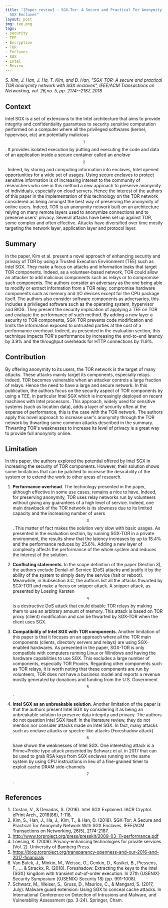 ```yaml
---
title: "[Paper review] - SGX-Tor: A Secure and Practical Tor Anonymity Network With
  SGX Enclaves"
layout: post
img: tee.png
tags:
- security
- TEE
- Encryption
- TOR
- Enclaves
- SGX
- Intel
- Review
---
```


*S. Kim, J. Han, J. Ha, T. Kim, and D. Han, "SGX-TOR: A secure and
practical TOR anonymity network with SGX enclaves", IEEE/ACM
Transactions on Networking, vol. 26,no. 5, pp. 2174--2187, 2018*

Context
-------

Intel SGX is a set of extensions to the Intel architecture that aims to
provide integrity and confidentiality guarantees to security sensitive
computation performed on a computer where all the privileged softwares
(kernel, hypervisor, etc) are potentially malicious$$^1$$.
It provides isolated execution by putting and executing the code and
data of an application inside a secure container called an *enclave*$$^2$$. Indeed, by storing and computing information into
enclaves, Intel opened opportunities for a wide set of usages. Using
secure enclaves to protect sensitive information is of increasing
interest to the community of researchers who see in this method a new
approach to preserve anonymity of individuals, especially on cloud
servers. Hence the interest of the authors of this paper in the
implementation of this technology on the TOR network considered as being
amongst the best way of preserving the anonymity of online users.
Indeed, TOR is an anonymity network built on an architecture relying on
many remote layers used to anonymize connections and to preserve users'
privacy. Several attacks have been set up against TOR, some complex and
often effective. Attacks have diversified over time mostly targeting the
network layer, application layer and protocol layer.

Summary
-------

In the paper, Kim et al. present a novel approach of enhancing security
and privacy of TOR by using a Trusted Execution Environment (TEE) such
as Intel SGX. They make a focus on attacks and information leaks that
target TOR components. Indeed, as a volunteer-based network, TOR could
allow an attacker to add malicious components such as relays or to
compromise such components. The authors consider an adversary as the one
being able to modify or extract information from a TOR relay, compromise
hardware components such as memory and I/O devices except for the CPU
package itself. The authors also consider software components as
adversaries, this includes a privileged software such as the operating
system, hypervisor and BIOS. They present the security implication of
applying a TEE on TOR and evaluate the performance of such method. By
adding a new layer a security to TOR components, SGX-TOR prevents code
modification and limits the information exposed to untrusted parties at
the cost of a performance overhead. Indeed, as presented in the
evaluation section, this technique impacts TOR's performance by
increasing the end-to-end latency by 3.9% and the throughput overheads
for HTTP connections by 11.9%.

Contribution
------------

By offering anonymity to its users, the TOR network is the target of
many attacks. These attacks mainly target its components, especially
relays. Indeed, TOR becomes vulnerable when an attacker controls a large
fraction of relays. Hence the need to have a large and secure network.
In this publication, the authors focus on the security aspect of TOR
components by using a TEE, in particular Intel SGX which is increasingly
deployed on recent machines with Intel processors. This approach, widely
used for sensitive systems (such as location data), adds a layer of
security often at the expense of performance, this is the case with the
TOR network.
The authors apply this novel approach to increase user's anonymity
through the TOR network by thwarting some common attacks described in
the summary. Thwarting TOR's weaknesses to increase its level of privacy
is a great way to provide full anonymity online.

Limitation
----------

In this paper, the authors explored the potential offered by Intel SGX
in increasing the security of TOR components. However, their solution
shows some limitations that can be patched to increase the desirability
of the system or to extend the work to other areas of research.

1.  **Performance overhead**. The technology presented in the paper,
    although effective in some use cases, remains a nice to have.
    Indeed, for preserving anonymity, TOR uses relay networks run by
    volunteers without giving any guarantees of a high level of service.
    Indeed, one main drawback of the TOR network is its slowness due to
    its limited capacity and the increasing number of users$$^3$$. This matter of fact makes the solution
    very slow with basic usages. As presented in the evaluation section,
    by running SGX-TOR in a private environment, the results show that
    the latency increases by up to 18.4% and the performance reduces by
    25.6%. Adding a new layer of complexity affects the performance of
    the whole system and reduces the interest of the solution.

2.  **Conflicting statements**. In the scope definition of the paper
    (Section 3), the authors exclude Denial-of-Service (DoS) attacks and
    justify it by the ability of the system to simply deny the service
    (halt or reboot). Meanwhile, in Subsection 3.C, the authors list all
    the attacks thwarted by SGX-TOR and make a focus on snipper attack.
    A snipper attack, as presented by Loesing Karsten$$^4$$ is a destructive DoS attack that could disable
    TOR relays by making them to use an arbitrary amount of memory. This
    attack is based on TOR proxy (client) modification and can be
    thwarted by SGX-TOR when the client uses SGX.

3.  **Compatibility of Intel SGX with TOR components**. Another
    limitation of this paper is that it focuses on an approach where all
    the TOR main components (clients, directory servers and relays) are
    using SGX-enabled hardwares. As presented in the paper, SGX-TOR is
    only compatible with computers running Linux or Windows and having
    the hardware capabilities to use SGX. This excludes a large number
    of components, especially TOR Proxies. Regarding other components
    such as TOR relays, it is worth noting that these components are run
    by volunteers, TOR does not have a business model and reports a
    revenue mostly generated by donations and funding from the U.S.
    Government$$^5$$.

4.  **Intel SGX as an unbreakable solution**. Another limitation of the
    paper is that the authors present Intel SGX by considering it as
    being an unbreakable solution to preserve data integrity and
    privacy. The authors do not question Intel SGX itself. In the
    literature review, they do not mention nor consider attacks made on
    Intel SGX. In fact, many attacks such as enclave attacks or
    spectre-like attacks (Foreshadow attack)$$^6$$ have
    shown the weaknesses of Intel SGX. One interesting attack is a
    Prime+Probe type attack presented by Schwarz et al. in 2017 that can
    be used to grab RSA keys from SGX enclaves running on the same
    system by using CPU instructions in lieu of a fine-grained timer to
    exploit cache DRAM side-channels$$^7$$.
		
		
## 		References
		
1. Costan, V., & Devadas, S. (2016). Intel SGX Explained. IACR Cryptol. ePrint Arch., 2016(86), 1-118.
2. Kim, S., Han, J., Ha, J., Kim, T., & Han, D. (2018). SGX-Tor: A Secure and Practical Tor Anonymity Network With SGX Enclaves. IEEE/ACM Transactions on Networking, 26(5), 2174-2187.
3. http://www.torproject.org/press/presskit/2009-03-11-performance.pdf
4. Loesing, K. (2009). Privacy-enhancing technologies for private services (Vol. 2). University of Bamberg Press.
5. https://blog.torproject.org/transparency-openness-and-our-2016-and-2017-financials
6. Van Bulck, J., Minkin, M., Weisse, O., Genkin, D., Kasikci, B., Piessens, F., ... & Strackx, R. (2018). Foreshadow: Extracting the keys to the intel {SGX} kingdom with transient out-of-order execution. In 27th {USENIX} Security Symposium ({USENIX} Security 18) (pp. 991-1008).
7. Schwarz, M., Weiser, S., Gruss, D., Maurice, C., & Mangard, S. (2017, July). Malware guard extension: Using SGX to conceal cache attacks. In International Conference on Detection of Intrusions and Malware, and Vulnerability Assessment (pp. 3-24). Springer, Cham.
